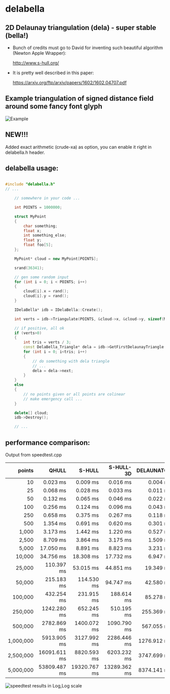 # delabella
## 2D Delaunay triangulation (dela) - super stable (bella!)

- Bunch of credits must go to David for inventing such beautiful algorithm (Newton Apple Wrapper):

  http://www.s-hull.org/

- It is pretty well described in this paper:

  https://arxiv.org/ftp/arxiv/papers/1602/1602.04707.pdf
  
## Example triangulation of signed distance field around some fancy font glyph

![Example](sample.png)

## NEW!!!
Added exact arithmetic (crude-xa) as option, you can enable it right in delabella.h header. 

## delabella usage:

```c++

#include "delabella.h"
// ...

	// somewhere in your code ...

	int POINTS = 1000000;

	struct MyPoint
	{
		char something;
		float x;
		int something_else;
		float y;
		float foo[5];
	};

	MyPoint* cloud = new MyPoint[POINTS];

	srand(36341);

	// gen some random input
	for (int i = 0; i < POINTS; i++)
	{
		cloud[i].x = rand();
		cloud[i].y = rand();
	}

	IDelaBella* idb = IDelaBella::Create();

	int verts = idb->Triangulate(POINTS, &cloud->x, &cloud->y, sizeof(MyPoint));

	// if positive, all ok 
	if (verts>0)
	{
		int tris = verts / 3;
		const DelaBella_Triangle* dela = idb->GetFirstDelaunayTriangle();
		for (int i = 0; i<tris; i++)
		{
			// do something with dela triangle 
			// ...
			dela = dela->next;
		}
	}
	else
	{
		// no points given or all points are colinear
		// make emergency call ...
	}

	delete[] cloud;
	idb->Destroy();

	// ...


```
## performance comparison:
Output from speedtest.cpp

|         points |        QHULL |       S-HULL |    S-HULL-3D |   DELAUNATOR |    DELABELLA |
| --------------:| ------------:| ------------:| ------------:| ------------:| ------------:|
|             10 |     0.023 ms |     0.009 ms |     0.016 ms |     0.004 ms |     0.002 ms |
|             25 |     0.068 ms |     0.028 ms |     0.033 ms |     0.011 ms |     0.006 ms |
|             50 |     0.132 ms |     0.065 ms |     0.046 ms |     0.022 ms |     0.013 ms |
|            100 |     0.256 ms |     0.124 ms |     0.096 ms |     0.043 ms |     0.028 ms |
|            250 |     0.658 ms |     0.375 ms |     0.267 ms |     0.118 ms |     0.097 ms |
|            500 |     1.354 ms |     0.691 ms |     0.620 ms |     0.301 ms |     0.181 ms |
|          1,000 |     3.173 ms |     1.442 ms |     1.220 ms |     0.527 ms |     0.384 ms |
|          2,500 |     8.709 ms |     3.864 ms |     3.175 ms |     1.509 ms |     1.191 ms |
|          5,000 |    17.050 ms |     8.891 ms |     8.823 ms |     3.231 ms |     2.857 ms |
|         10,000 |    34.756 ms |    18.308 ms |    17.732 ms |     6.947 ms |     5.957 ms |
|         25,000 |   110.397 ms |    53.015 ms |    44.851 ms |    19.349 ms |    16.812 ms |
|         50,000 |   215.183 ms |   114.530 ms |    94.747 ms |    42.580 ms |    35.093 ms |
|        100,000 |   432.254 ms |   231.915 ms |   188.614 ms |    85.278 ms |    74.180 ms |
|        250,000 |  1242.280 ms |   652.245 ms |   510.195 ms |   255.369 ms |   196.017 ms |
|        500,000 |  2782.869 ms |  1400.072 ms |  1090.790 ms |   567.055 ms |   419.753 ms |
|      1,000,000 |  5913.905 ms |  3127.992 ms |  2286.446 ms |  1276.912 ms |   897.941 ms |
|      2,500,000 | 16091.611 ms |  8820.593 ms |  6203.232 ms |  3747.699 ms |  2405.105 ms |
|      5,000,000 | 53809.487 ms | 19320.767 ms | 13289.362 ms |  8374.141 ms |  5056.733 ms |

![speedtest results in Log,Log scale](speedtest.png)
